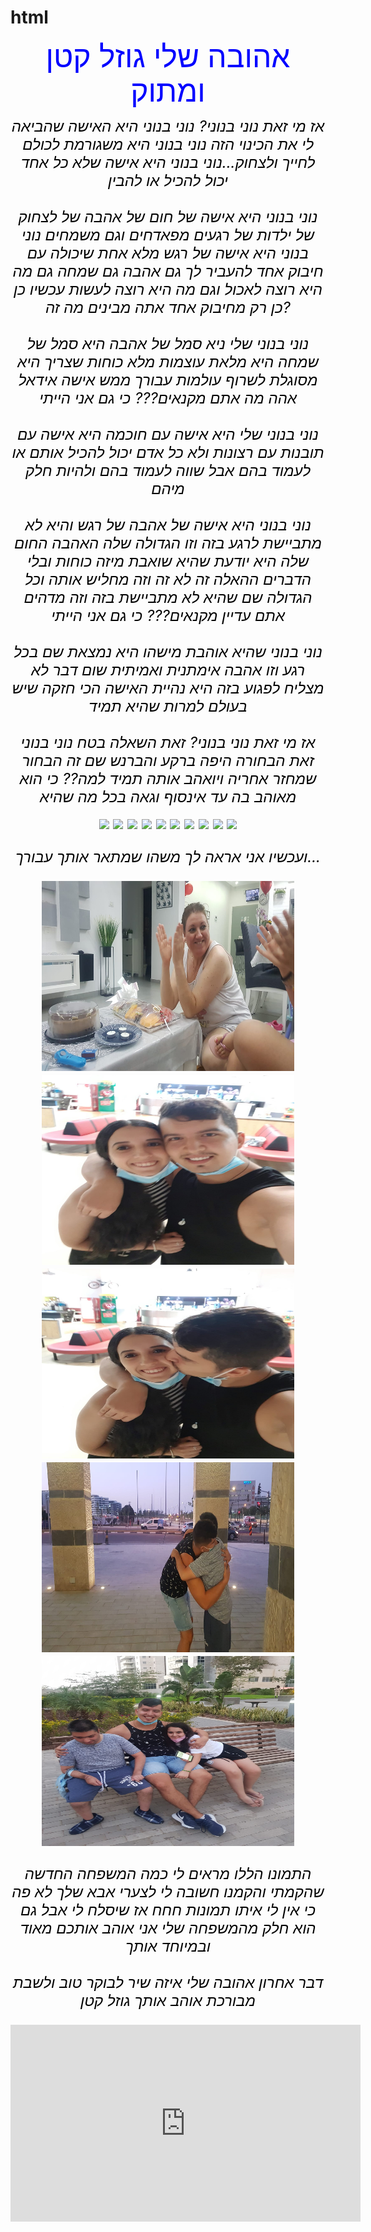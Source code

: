 # html
<html>
<head>
<title> my nuni banuni  </title> <link rel="stylesheet" href="styles.css">
</head>
<body background="us.jpeg"> 
<center>
<font  face="ARIAL" color="blue" size="16" > אהובה שלי גוזל קטן ומתוק </font>
<p> <font size="5" color="black"> <i>אז מי זאת נוני בנוני? נוני בנוני היא האישה שהביאה לי את הכינוי הזה נוני בנוני היא משגורמת לכולם לחייך ולצחוק...נוני בנוני היא אישה שלא כל אחד יכול להכיל או להבין <br></br> נוני בנוני היא אישה של חום של אהבה של לצחוק של ילדות של רגעים מפאדחים וגם משמחים נוני בנוני היא אישה של רגש מלא אחת שיכולה עם חיבוק אחד להעביר לך גם אהבה גם שמחה גם מה היא רוצה לאכול וגם מה היא רוצה לעשות עכשיו כן כן רק מחיבוק אחד אתה מבינים מה זה?<br></br> נוני בנוני שלי ניא סמל של אהבה היא סמל של שמחה היא מלאת עוצמות מלא כוחות שצריך היא מסוגלת לשרוף עולמות עבורך ממש אישה אידאל אהה מה אתם מקנאים??? כי גם אני הייתי <br></br> נוני בנוני שלי היא אישה עם חוכמה היא אישה עם תובנות עם רצונות ולא כל אדם יכול להכיל אותם או לעמוד בהם אבל שווה לעמוד בהם ולהיות חלק מיהם <br></br> נוני בנוני היא אישה של אהבה של רגש והיא לא מתביישת לרגע בזה וזו הגדולה שלה האהבה החום שלה היא יודעת שהיא שואבת מיזה כוחות ובלי הדברים ההאלה זה לא זה וזה מחליש אותה וכל הגדולה שם שהיא לא מתביישת בזה וזה מדהים אתם עדיין מקנאים??? כי גם אני הייתי <br></br> נוני בנוני שהיא אוהבת מישהו היא נמצאת שם בכל רגע וזו אהבה אימתנית ואמיתית שום דבר לא מצליח לפגוע בזה היא נהיית האישה הכי חזקה שיש בעולם למרות שהיא תמיד<br></br> אז מי זאת נוני בנוני? זאת השאלה בטח נוני בנוני זאת הבחורה היפה ברקע והברנש שם זה הבחור שמחזר אחריה ויואהב אותה תמיד למה?? כי הוא מאוהב בה עד אינסוף וגאה בכל מה שהיא</i></p>
<img src="https://www.fg-a.com/valentine/1-i-love-you-balloons.gif"/>
<img src="https://www.fg-a.com/valentine/1-i-love-you-balloons.gif"/>
<img src="https://www.fg-a.com/valentine/1-i-love-you-balloons.gif"/>
<img src="https://www.fg-a.com/valentine/1-i-love-you-balloons.gif"/>
<img src="https://www.fg-a.com/valentine/1-i-love-you-balloons.gif"/>
<img src="https://www.fg-a.com/valentine/1-i-love-you-balloons.gif"/>
<img src="https://www.fg-a.com/valentine/1-i-love-you-balloons.gif"/>
<img src="https://www.fg-a.com/valentine/1-i-love-you-balloons.gif"/>
<img src="https://www.fg-a.com/valentine/1-i-love-you-balloons.gif"/>
<img src="https://www.fg-a.com/valentine/1-i-love-you-balloons.gif"/>
<p> <font size="5" color="black"> <i> ועכשיו אני אראה לך משהו שמתאר אותך עבורך... </i> </p>
<img src="family1.jpeg"width="404" height="304"/>
<img src="family2.jpeg"width="404" height="304"/>
<img src="family3.jpeg"width="404" height="304"/>
<img src="family4.jpeg"width="404" height="304"/>
<img src="family5.jpeg"width="404" height="304"/>
<p> <font size="5" color="black"> <i> התמונו הללו מראים לי כמה המשפחה החדשה שהקמתי והקמנו חשובה לי לצערי אבא שלך לא פה כי אין לי איתו תמונות חחח אז שיסלח לי אבל גם הוא חלק מהמשפחה שלי אני אוהב אותכם מאוד ובמיוחד אותך <br></br> דבר אחרון אהובה שלי איזה שיר לבוקר טוב ולשבת מבורכת אוהב אותך גוזל קטן  </i> </p>
<iframe width="560" height="315" src="https://www.youtube.com/embed/drhBpv_jAa8" frameborder="0" allow="accelerometer; autoplay; clipboard-write; encrypted-media; gyroscope; picture-in-picture" allowfullscreen></iframe>
</body>
</html>
